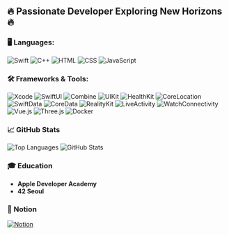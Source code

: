 ## 🔥 Passionate Developer Exploring New Horizons 🔥

### 🖥️ Languages:
![Swift](https://img.shields.io/badge/Swift-FA7343?style=for-the-badge&logo=swift&logoColor=white)
![C++](https://img.shields.io/badge/C++-00599C?style=for-the-badge&logo=cplusplus&logoColor=white)
![HTML](https://img.shields.io/badge/HTML5-E34F26?style=for-the-badge&logo=html5&logoColor=white)
![CSS](https://img.shields.io/badge/CSS3-1572B6?style=for-the-badge&logo=css3&logoColor=white)
![JavaScript](https://img.shields.io/badge/JavaScript-F7DF1E?style=for-the-badge&logo=javascript&logoColor=black)

### 🛠 Frameworks & Tools:
![Xcode](https://img.shields.io/badge/Xcode-1575F9?style=for-the-badge&logo=xcode&logoColor=white)
![SwiftUI](https://img.shields.io/badge/SwiftUI-FA7343?style=for-the-badge&logo=swift&logoColor=white)
![Combine](https://img.shields.io/badge/Combine-00599C?style=for-the-badge&logo=apple&logoColor=white)
![UIKit](https://img.shields.io/badge/UIKit-1575F9?style=for-the-badge&logo=apple&logoColor=white)
![HealthKit](https://img.shields.io/badge/HealthKit-34C759?style=for-the-badge&logo=apple&logoColor=white)
![CoreLocation](https://img.shields.io/badge/CoreLocation-007AFF?style=for-the-badge&logo=apple&logoColor=white)
![SwiftData](https://img.shields.io/badge/SwiftData-FAC04D?style=for-the-badge&logo=swift&logoColor=white)
![CoreData](https://img.shields.io/badge/Core%20Data-4A4A4A?style=for-the-badge&logo=apple&logoColor=white)
![RealityKit](https://img.shields.io/badge/RealityKit-9933FF?style=for-the-badge&logo=apple&logoColor=white)
![LiveActivity](https://img.shields.io/badge/Live%20Activity-F86734?style=for-the-badge&logo=swift&logoColor=white)
![WatchConnectivity](https://img.shields.io/badge/WatchConnectivity-1575F9?style=for-the-badge&logo=apple&logoColor=white)
![Vue.js](https://img.shields.io/badge/Vue.js-4FC08D?style=for-the-badge&logo=vue.js&logoColor=white)
![Three.js](https://img.shields.io/badge/Three.js-000000?style=for-the-badge&logo=three.js&logoColor=white)
![Docker](https://img.shields.io/badge/Docker-2496ED?style=for-the-badge&logo=docker&logoColor=white)

### 📈 GitHub Stats
![Top Languages](https://github-readme-stats.vercel.app/api/top-langs/?username=leesungkug&theme=radical)
![GitHub Stats](https://github-readme-stats.vercel.app/api?username=leesungkug&show_icons=true&theme=radical)

### 🎓 Education
- **Apple Developer Academy**
- **42 Seoul**

### 📄 Notion
[![Notion](https://img.shields.io/badge/Notion-Visit%20Now-000000?style=for-the-badge&logo=notion&logoColor=white)](https://www.notion.so/a2153cffdc544e089440c1739afd0509)
